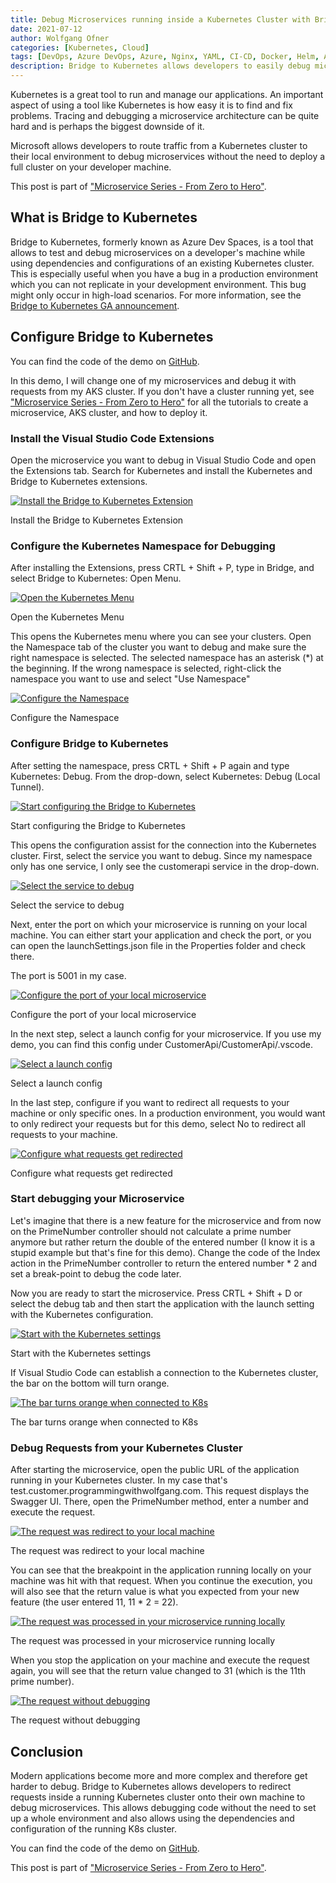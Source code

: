 ```yaml
---
title: Debug Microservices running inside a Kubernetes Cluster with Bridge to Kubernetes
date: 2021-07-12
author: Wolfgang Ofner
categories: [Kubernetes, Cloud]
tags: [DevOps, Azure DevOps, Azure, Nginx, YAML, CI-CD, Docker, Helm, AKS, Kubernetes]
description: Bridge to Kubernetes allows developers to easily debug microservices running in an existing Kubernetes cluster.
---
```


Kubernetes is a great tool to run and manage our applications. An important aspect of using a tool like Kubernetes is how easy it is to find and fix problems. Tracing and debugging a microservice architecture can be quite hard and is perhaps the biggest downside of it. 

Microsoft allows developers to route traffic from a Kubernetes cluster to their local environment to debug microservices without the need to deploy a full cluster on your developer machine.

This post is part of ["Microservice Series - From Zero to Hero"](/microservice-series-from-zero-to-hero).

## What is Bridge to Kubernetes

Bridge to Kubernetes, formerly known as Azure Dev Spaces, is a tool that allows to test and debug microservices on a developer's machine while using dependencies and configurations of an existing Kubernetes cluster. This is especially useful when you have a bug in a production environment which you can not replicate in your development environment. This bug might only occur in high-load scenarios. For more information, see the <a href="https://devblogs.microsoft.com/visualstudio/bridge-to-kubernetes-ga" target="_blank" rel="noopener noreferrer">Bridge to Kubernetes GA announcement</a>.

## Configure Bridge to Kubernetes

You can find the code of the demo on <a href="https://github.com/WolfgangOfner/MicroserviceDemo" target="_blank" rel="noopener noreferrer">GitHub</a>.

In this demo, I will change one of my microservices and debug it with requests from my AKS cluster. If you don't have a cluster running yet, see ["Microservice Series - From Zero to Hero"](/microservice-series-from-zero-to-hero) for all the tutorials to create a microservice, AKS cluster, and how to deploy it.

### Install the Visual Studio Code Extensions

Open the microservice you want to debug in Visual Studio Code and open the Extensions tab. Search for Kubernetes and install the Kubernetes and Bridge to Kubernetes extensions.

<div class="col-12 col-sm-10 aligncenter">
  <a href="/assets/img/posts/2021/07/Install-the-Bridge-to-Kubernetes-Extension.jpg"><img loading="lazy" src="/assets/img/posts/2021/07/Install-the-Bridge-to-Kubernetes-Extension.jpg" alt="Install the Bridge to Kubernetes Extension" /></a>
  
  <p>
   Install the Bridge to Kubernetes Extension
  </p>
</div>

### Configure the Kubernetes Namespace for Debugging

After installing the Extensions, press CRTL + Shift + P, type in Bridge, and select Bridge to Kubernetes: Open Menu.

<div class="col-12 col-sm-10 aligncenter">
  <a href="/assets/img/posts/2021/07/Open-the-Kubernetes-Menu.jpg"><img loading="lazy" src="/assets/img/posts/2021/07/Open-the-Kubernetes-Menu.jpg" alt="Open the Kubernetes Menu" /></a>
  
  <p>
   Open the Kubernetes Menu
  </p>
</div>

This opens the Kubernetes menu where you can see your clusters. Open the Namespace tab of the cluster you want to debug and make sure the right namespace is selected. The selected namespace has an asterisk (*) at the beginning. If the wrong namespace is selected, right-click the namespace you want to use and select "Use Namespace"

<div class="col-12 col-sm-10 aligncenter">
  <a href="/assets/img/posts/2021/07/Configure-the-Namespace.jpg"><img loading="lazy" src="/assets/img/posts/2021/07/Configure-the-Namespace.jpg" alt="Configure the Namespace" /></a>
  
  <p>
   Configure the Namespace
  </p>
</div>

### Configure Bridge to Kubernetes

After setting the namespace, press CRTL + Shift + P again and type Kubernetes: Debug. From the drop-down, select Kubernetes: Debug (Local Tunnel).

<div class="col-12 col-sm-10 aligncenter">
  <a href="/assets/img/posts/2021/07/Start-configuring-the-Bridge-to-Kubernetes.jpg"><img loading="lazy" src="/assets/img/posts/2021/07/Start-configuring-the-Bridge-to-Kubernetes.jpg" alt="Start configuring the Bridge to Kubernetes" /></a>
  
  <p>
   Start configuring the Bridge to Kubernetes
  </p>
</div>

This opens the configuration assist for the connection into the Kubernetes cluster. First, select the service you want to debug. Since my namespace only has one service, I only see the customerapi service in the drop-down.

<div class="col-12 col-sm-10 aligncenter">
  <a href="/assets/img/posts/2021/07/Select-the-service-to-debug.jpg"><img loading="lazy" src="/assets/img/posts/2021/07/Select-the-service-to-debug.jpg" alt="Select the service to debug" /></a>
  
  <p>
   Select the service to debug
  </p>
</div>

Next, enter the port on which your microservice is running on your local machine. You can either start your application and check the port, or you can open the launchSettings.json file in the Properties folder and check there. 

<script src="https://gist.github.com/WolfgangOfner/ba6568f6ab123933078ef960906fde99.js"></script>

The port is 5001 in my case.

<div class="col-12 col-sm-10 aligncenter">
  <a href="/assets/img/posts/2021/07/Configure-the-port-of-your-local-microservice.jpg"><img loading="lazy" src="/assets/img/posts/2021/07/Configure-the-port-of-your-local-microservice.jpg" alt="Configure the port of your local microservice" /></a>
  
  <p>
   Configure the port of your local microservice
  </p>
</div>

In the next step, select a launch config for your microservice. If you use my demo, you can find this config under CustomerApi/CustomerApi/.vscode. 

<div class="col-12 col-sm-10 aligncenter">
  <a href="/assets/img/posts/2021/07/Select-a-launch-config.jpg"><img loading="lazy" src="/assets/img/posts/2021/07/Select-a-launch-config.jpg" alt="Select a launch config" /></a>
  
  <p>
   Select a launch config
  </p>
</div>

In the last step, configure if you want to redirect all requests to your machine or only specific ones. In a production environment, you would want to only redirect your requests but for this demo, select No to redirect all requests to your machine.

<div class="col-12 col-sm-10 aligncenter">
  <a href="/assets/img/posts/2021/07/Configure-what-requests-get-redirected.jpg"><img loading="lazy" src="/assets/img/posts/2021/07/Configure-what-requests-get-redirected.jpg" alt="Configure what requests get redirected" /></a>
  
  <p>
   Configure what requests get redirected
  </p>
</div>

### Start debugging your Microservice

Let's imagine that there is a new feature for the microservice and from now on the PrimeNumber controller should not calculate a prime number anymore but rather return the double of the entered number (I know it is a stupid example but that's fine for this demo). Change the code of the Index action in the PrimeNumber controller to return the entered number * 2 and set a break-point to debug the code later.

Now you are ready to start the microservice. Press CRTL + Shift + D or select the debug tab and then start the application with the launch setting with the Kubernetes configuration.

<div class="col-12 col-sm-10 aligncenter">
  <a href="/assets/img/posts/2021/07/Start-with-the-Kubernetes-settings.jpg"><img loading="lazy" src="/assets/img/posts/2021/07/Start-with-the-Kubernetes-settings.jpg" alt="Start with the Kubernetes settings" /></a>
  
  <p>
   Start with the Kubernetes settings
  </p>
</div>

If Visual Studio Code can establish a connection to the Kubernetes cluster, the bar on the bottom will turn orange.

<div class="col-12 col-sm-10 aligncenter">
  <a href="/assets/img/posts/2021/07/The-bar-turns-orange-when-connected-to-K8s.jpg"><img loading="lazy" src="/assets/img/posts/2021/07/The-bar-turns-orange-when-connected-to-K8s.jpg" alt="The bar turns orange when connected to K8s" /></a>
  
  <p>
   The bar turns orange when connected to K8s
  </p>
</div>

### Debug Requests from your Kubernetes Cluster

After starting the microservice, open the public URL of the application running in your Kubernetes cluster. In my case that's test.customer.programmingwithwolfgang.com. This request displays the Swagger UI. There, open the PrimeNumber method, enter a number and execute the request.

<div class="col-12 col-sm-10 aligncenter">
  <a href="/assets/img/posts/2021/07/The-request-was-redirect-to-your-local-machine.jpg"><img loading="lazy" src="/assets/img/posts/2021/07/The-request-was-redirect-to-your-local-machine.jpg" alt="The request was redirect to your local machine" /></a>
  
  <p>
   The request was redirect to your local machine
  </p>
</div>

You can see that the breakpoint in the application running locally on your machine was hit with that request. When you continue the execution, you will also see that the return value is what you expected from your new feature (the user entered 11, 11 * 2 = 22).

<div class="col-12 col-sm-10 aligncenter">
  <a href="/assets/img/posts/2021/07/The-request-was-processed-in-your-microservice-running-locally.jpg"><img loading="lazy" src="/assets/img/posts/2021/07/The-request-was-processed-in-your-microservice-running-locally.jpg" alt="The request was processed in your microservice running locally" /></a>
  
  <p>
   The request was processed in your microservice running locally
  </p>
</div>

When you stop the application on your machine and execute the request again, you will see that the return value changed to 31 (which is the 11th prime number).

<div class="col-12 col-sm-10 aligncenter">
  <a href="/assets/img/posts/2021/07/The-request-without-debugging.jpg"><img loading="lazy" src="/assets/img/posts/2021/07/The-request-without-debugging.jpg" alt="The request without debugging" /></a>
  
  <p>
   The request without debugging
  </p>
</div>

## Conclusion

Modern applications become more and more complex and therefore get harder to debug. Bridge to Kubernetes allows developers to redirect requests inside a running Kubernetes cluster onto their own machine to debug microservices. This allows debugging code without the need to set up a whole environment and also allows using the dependencies and configuration of the running K8s cluster. 

You can find the code of the demo on <a href="https://github.com/WolfgangOfner/MicroserviceDemo" target="_blank" rel="noopener noreferrer">GitHub</a>.

This post is part of ["Microservice Series - From Zero to Hero"](/microservice-series-from-zero-to-hero).